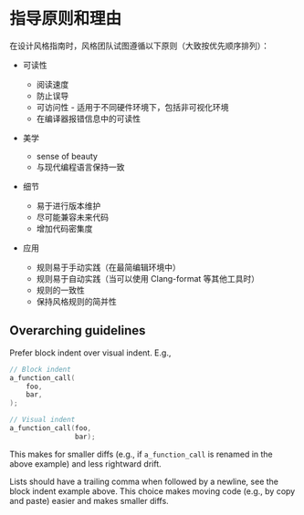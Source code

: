 # 指导原则和理由

在设计风格指南时，风格团队试图遵循以下原则（大致按优先顺序排列）：

* 可读性
  - 阅读速度
  - 防止误导
  - 可访问性 - 适用于不同硬件环境下，包括非可视化环境
  - 在编译器报错信息中的可读性

* 美学
  - sense of beauty
  - 与现代编程语言保持一致

* 细节
  - 易于进行版本维护
  - 尽可能兼容未来代码
  - 增加代码密集度

* 应用
  - 规则易于手动实践（在最简编辑环境中）
  - 规则易于自动实践（当可以使用 Clang-format 等其他工具时）
  - 规则的一致性
  - 保持风格规则的简并性

## Overarching guidelines

Prefer block indent over visual indent. E.g.,

```cpp
// Block indent
a_function_call(
    foo,
    bar,
);

// Visual indent
a_function_call(foo,
                bar);
```

This makes for smaller diffs (e.g., if `a_function_call` is renamed in the above
example) and less rightward drift.

Lists should have a trailing comma when followed by a newline, see the block
indent example above. This choice makes moving code (e.g., by copy and paste)
easier and makes smaller diffs.
